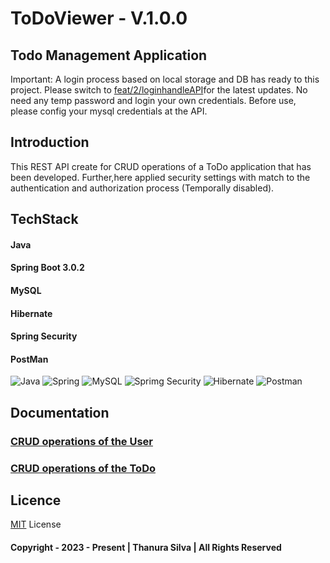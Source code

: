 # ToDoViewer - V.1.0.0
## Todo Management Application

Important: A login process based on local storage and DB has ready to this project.
Please switch to [feat/2/loginhandleAPI](https://github.com/TmpOrgSpringBootToDo/ToDO_2023_Spring)for the latest updates.
No need any temp password and login your own credentials. Before use, please config your mysql credentials at the API.

## Introduction
This REST API create for CRUD operations of a ToDo application that has been developed. Further,here applied
security settings with match to the authentication and authorization process (Temporally disabled).
## TechStack
#### Java
#### Spring Boot 3.0.2
#### MySQL
#### Hibernate
#### Spring Security
#### PostMan
![Java](https://img.shields.io/badge/java-%23ED8B00.svg?style=for-the-badge&logo=java&logoColor=white)
![Spring](https://img.shields.io/badge/Spring-6DB33F?style=for-the-badge&logo=spring&logoColor=white)
![MySQL](https://img.shields.io/badge/mysql-%2300f.svg?style=for-the-badge&logo=mysql&logoColor=white)
![Sprimg Security](https://img.shields.io/badge/Spring_Security-6DB33F?style=for-the-badge&logo=Spring-Security&logoColor=white)
![Hibernate](https://img.shields.io/badge/Hibernate-59666C?style=for-the-badge&logo=Hibernate&logoColor=white)
![Postman](https://img.shields.io/badge/Postman-FF6C37?style=for-the-badge&logo=postman&logoColor=white)

## Documentation

### [CRUD operations of the User](https://documenter.getpostman.com/view/20424985/UzJFvJ6b)
### [CRUD operations of the ToDo](https://documenter.getpostman.com/view/20424985/UzJFvJ6c)

## Licence
[MIT](./License.txt) License 
#### Copyright - 2023 - Present | Thanura Silva | All Rights Reserved
